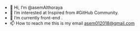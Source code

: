 - 👋 Hi, I’m @asemAlthoraya
- 👀 I’m interested at Inspired from #GitHub Community.
- 🌱 I’m currently front-end .
- 📫 How to reach me this is my email asem012018@gmail.com 

<!---
Pro-Asem/asemAlthoraya is a ✨ special ✨ repository because its `README.md` (this file) appears on your GitHub profile.
You can click the Preview link to take a look at your changes.
--->
